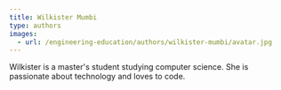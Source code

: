 ```yaml
---
title: Wilkister Mumbi
type: authors
images:
  - url: /engineering-education/authors/wilkister-mumbi/avatar.jpg 
---
```

Wilkister is a master's student studying computer science. She is passionate about technology and loves to code.
